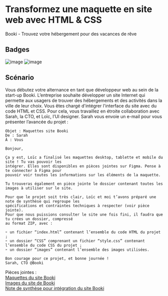 # Transformez une maquette en site web avec HTML & CSS
Booki - Trouvez votre hébergement pour des vacances de rêve
## Badges
![image](https://img.shields.io/badge/HTML5-E34F26?style=for-the-badge&logo=html5&logoColor=white)
![image](https://img.shields.io/badge/CSS3-1572B6?style=for-the-badge&logo=css3&logoColor=white)
## Scénario
Vous débutez votre alternance en tant que développeur web au sein de la start-up Booki. L’entreprise souhaite développer un site Internet qui permette aux usagers de trouver des hébergements et des activités dans la ville de leur choix. Vous êtes chargé d'intégrer l'interface du site avec du code HTML et CSS. Pour cela, vous travaillez en étroite collaboration avec Sarah, la CTO, et Loïc, l’UI designer.
Sarah vous envoie un e-mail pour vous présenter l’avancée du projet :

    Objet : Maquettes site Booki
    De : Sarah
    À : Vous
    
    Bonjour,
    
    Ça y est, Loïc a finalisé les maquettes desktop, tablette et mobile du site ! Tu vas pouvoir les
    intégrer. Elles sont disponibles en pièces jointes sur Figma. Pense à te connecter à Figma pour
    pouvoir voir toutes les informations sur les éléments de la maquette.
    
    Tu trouveras également en pièce jointe le dossier contenant toutes les images à utiliser sur le site.
    
    Pour que le projet soit très clair, Loïc et moi t’avons préparé une note de synthèse qui regroupe les
    spécifications et contraintes techniques à respecter (voir pièce jointe).
    Pour que nous puissions consulter le site une fois fini, il faudra que tu crées un dossier, compressé
    au format ZIP, avec :
    
    ➣ un fichier “index.html” contenant l’ensemble du code HTML du projet ;
    ➣ un dossier “CSS” comprenant un fichier “style.css” contenant l’ensemble du code CSS du projet ;
    ➣ un dossier “images” contenant l’ensemble des images utilisées.
    
    Bon courage pour ce projet, et bonne journée !
    Sarah, CTO @Booki
    
Pièces jointes :  
[Maquettes du site Booki](https://www.figma.com/file/aen32jonHhD7JnIEL2b3sE/Projet-2-FR---Booki?node-id=349%3A1/)  
[Images du site de Booki](https://course.oc-static.com/projects/D%C3%A9veloppeur+Web/DWP_P3+HTML+CSS+Booki/Images+Booki.zip)  
[Note de synthèse pour intégration du site Booki](https://course.oc-static.com/projects/D%C3%A9veloppeur+Web/IW_P3+HTML+CSS+Booki/Note+de+synthe%CC%80se+pour+inte%CC%81gration+du+site+Booki+(IW).pdf)  
